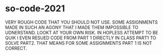 # so-code-2021
VERY ROUGH CODE THAT YOU SHOULD NOT USE. SOME ASSIGNMENTS MADE IN SUCH AN AGONY THAT I MADE THEM IMPOSSIBLE TO UDNERSTAND. LOOKT AT YOUR OWN RISK. IN HOPLESS ATTEMPT TO BE QUIK I EVEN RESUED CODE FROM PART 1 DIRECTLY IN CLASS PART1 TO SOLVE PART2. THAT MEANS FOR SOME ASSIGNMENTS PART 1 IS NOT CORRECT.
